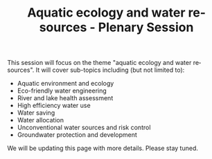 ﻿---
layout: event
title: Aquatic ecology and water resources - Plenary Session
ref: plenary-water-ecology
lang: en
parent: programmes-page
start: 2021-04-23 08:50
end: 2021-04-23 12:10
place: "TBD"
---
This session will focus on the theme "aquatic ecology and water resources". It will cover sub-topics including (but not limited to):

- Aquatic environment and ecology
- Eco-friendly water engineering
- River and lake health assessment
- High efficiency water use
- Water saving
- Water allocation
- Unconventional water sources and risk control
- Groundwater protection and development

We will be updating this page with more details. Please stay tuned.